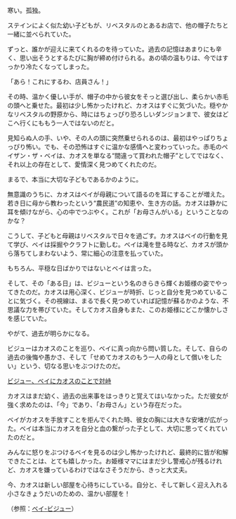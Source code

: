 <!-- title: カオス -->
<!-- status: 親権争いの対象 -->

寒い。孤独。

ステインによく似た幼い子どもが、リベスタルのとあるお店で、他の帽子たちと一緒に並べられていた。

ずっと、誰かが迎えに来てくれるのを待っていた。過去の記憶はあまりにも辛く、思い出そうとするたびに胸が締め付けられる。あの頃の温もりは、今ではすっかり冷たくなってしまった。

「あら！これにするわ、店員さん！」

その時、温かく優しい手が、帽子の中から彼女をそっと選び出し、柔らかい赤毛の頭へと乗せた。最初は少し怖かったけれど、カオスはすぐに気づいた。穏やかなリベスタルの野原から、時にはちょっぴり恐ろしいダンジョンまで、彼女はどこへ行くにももう一人ではないのだと。

見知らぬ人の手、いや、その人の頭に突然乗せられるのは、最初はやっぱりちょっぴり怖い。でも、その恐怖はすぐに温かな感情へと変わっていった。赤毛のペイザン・ザ・ベイは、カオスを単なる“間違って買われた帽子”としてではなく、それ以上の存在として、愛情深く見つめてくれたのだ。

まるで、本当に大切な子どもであるかのように。

無意識のうちに、カオスはベイが母親について語るのを耳にすることが増えた。若き日に母から教わったという“農民道”の知恵や、生き方の話。カオスは静かに耳を傾けながら、心の中でつぶやく。これが「お母さんがいる」ということなのかな？

こうして、子どもと母親はリベスタルで日々を過ごす。カオスはベイの行動を見て学び、ベイは採掘やクラフトに勤しむ。ベイは滝を登る時など、カオスが頭から落ちてしまわないよう、常に細心の注意を払っていた。

もちろん、平穏な日ばかりではないとベイは言った。

そして、その「ある日」は、ビジューという名のきらきら輝くお姫様の姿でやってきたのだ。カオスは用心深く、ビジューが時折、じっと自分を見つめていることに気づく。その視線は、まるで長く見つめていれば記憶が蘇るかのような、不思議な力を帯びていた。そしてカオス自身もまた、このお姫様にどこか懐かしさを感じていた。

やがて、過去が明らかになる。

ビジューはカオスのことを巡り、ベイに真っ向から問い質した。そして、自らの過去の後悔や愚かさ、そして「せめてカオスのもう一人の母として償いをしたい」という、切なる思いをぶつけたのだ。

[ビジュー、ベイにカオスのことで対峙](#embed:https://youtu.be/L7rBGepFrXA?t=3580)

カオスはまだ幼く、過去の出来事をはっきりと覚えてはいなかった。ただ彼女が強く求めたのは、「今」であり、「お母さん」という存在だった。

ベイがカオスを手放すことを拒んでくれた時、彼女の胸には大きな安堵が広がった。ベイは本当にカオスを自分と血の繋がった子として、大切に思ってくれていたのだと。

みんなに怒りをぶつけるベイを見るのは少し怖かったけれど、最終的に皆が和解できたことは、とても嬉しかった。お姫様ママにはまだ少し警戒心が残るけれど、カオスを嫌っているわけではなさそうだから、きっと大丈夫。

今、カオスは新しい部屋を心待ちにしている。自分と、そして新しく迎え入れる小さなきょうだいのための、温かい部屋を！

（参照：[ベイ-ビジュー](#edge:bae-bijou)）
